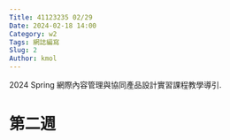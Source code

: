 ```yaml
---
Title: 41123235 02/29
Date: 2024-02-18 14:00
Category: w2
Tags: 網誌編寫
Slug: 2
Author: kmol
---
```


2024 Spring 網際內容管理與協同產品設計實習課程教學導引.

<!-- PELICAN_END_SUMMARY -->

# 第二週